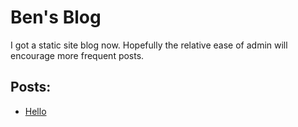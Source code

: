# Ben's Blog

I got a static site blog now. Hopefully the relative ease of admin will encourage more frequent posts. 

## Posts:

* [Hello]("posts/hello.md")
